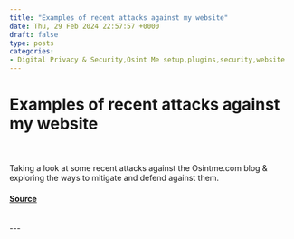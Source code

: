 ```yaml
---
title: "Examples of recent attacks against my website"
date: Thu, 29 Feb 2024 22:57:57 +0000
draft: false
type: posts
categories: 
- Digital Privacy & Security,Osint Me setup,plugins,security,website
---
```

# Examples of recent attacks against my website

<br/>

<br/>
Taking a look at some recent attacks against the Osintme.com blog & exploring the ways to mitigate and defend against them.

#### [Source](https://www.osintme.com/index.php/2024/02/29/examples-of-recent-attacks-against-my-website/)

<br/>
---

